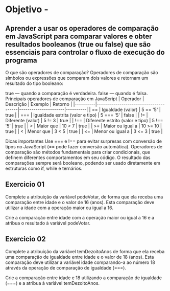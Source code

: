 
# Objetivo -

## Aprender a usar os operadores de comparação em JavaScript para comparar valores e obter resultados booleanos (true ou false) que são essenciais para controlar o fluxo de execução do programa

O que são operadores de comparação?
Operadores de comparação são símbolos ou expressões que comparam dois valores e retornam um resultado do tipo booleano:

true — quando a comparação é verdadeira.
false — quando é falsa.
Principais operadores de comparação em JavaScript
| Operador | Descrição | Exemplo | Retorno | |----------|---------------------------------------|----------------------|----------| | == | Igualdade (valor) | 5 == '5' | true | | === | Igualdade estrita (valor e tipo) | 5 === '5' | false | | != | Diferente (valor) | 5 != 3 | true | | !== | Diferente estrito (valor e tipo) | 5 !== '5' | true | | > | Maior que | 10 > 7 | true | | >= | Maior ou igual a | 10 >= 10 | true | | < | Menor que | 3 < 5 | true | | <= | Menor ou igual a | 3 <= 3 | true |

Dicas importantes
Use === e !== para evitar surpresas com conversão de tipos no JavaScript (== pode fazer conversão automática).
Operadores de comparação são métodos fundamentais para criar condicionais, que definem diferentes comportamentos em seu código.
O resultado das comparações sempre será booleano, podendo ser usado diretamente em estruturas como if, while e ternários.

## Exercicio 01

Complete a atribuição da variável podeVotar, de forma que ela receba uma comparação entre idade e o valor de 16 (anos). Esta comparação deve utilizar a idade com a operação maior ou igual a 16.

Crie a comparação entre idade com a operação maior ou igual a 16 e a atribua o resultado à variável podeVotar.

## Exercicio 02

Complete a atribuição da variável temDezoitoAnos de forma que ela receba uma comparação de igualdade entre idade e o valor de 18 (anos). Esta comparação deve utilizar a variável idade comparando-a ao número 18 através da operação de comparação de igualdade (===).

Crie a comparação entre idade e 18 utilizando a comparação de igualdade (===) e a atribua à variável temDezoitoAnos.
